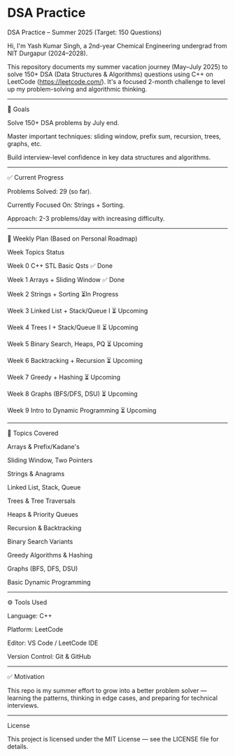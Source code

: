 # DSA Practice

DSA Practice – Summer 2025 (Target: 150 Questions)

Hi, I'm Yash Kumar Singh, a 2nd-year Chemical Engineering undergrad from NIT Durgapur (2024–2028).

This repository documents my summer vacation journey (May–July 2025) to solve 150+ DSA (Data Structures & Algorithms) questions using C++ on LeetCode (https://leetcode.com/).
It's a focused 2-month challenge to level up my problem-solving and algorithmic thinking.


---

🎯 Goals

Solve 150+ DSA problems by July end.

Master important techniques: sliding window, prefix sum, recursion, trees, graphs, etc.

Build interview-level confidence in key data structures and algorithms.



---

✅ Current Progress

Problems Solved: 29 (so far).

Currently Focused On:  Strings + Sorting.

Approach: 2-3 problems/day with increasing difficulty.


---

🧭 Weekly Plan (Based on Personal Roadmap)

Week	     Topics	                       Status

Week 0 	C++ STL Basic Qsts  	         ✅ Done

Week 1  Arrays + Sliding Window	       ✅ Done

Week 2  Strings + Sorting	             ⏳In Progress

Week 3 Linked List + Stack/Queue I	   ⏳ Upcoming

Week 4 Trees I + Stack/Queue II	       ⏳ Upcoming

Week 5 Binary Search, Heaps, PQ	       ⏳ Upcoming

Week 6 Backtracking + Recursion	       ⏳ Upcoming

Week 7 Greedy + Hashing	               ⏳ Upcoming

Week 8 Graphs (BFS/DFS, DSU)	         ⏳ Upcoming

Week 9 Intro to Dynamic Programming	   ⏳ Upcoming



---

🧠 Topics Covered

Arrays & Prefix/Kadane's

Sliding Window, Two Pointers

Strings & Anagrams

Linked List, Stack, Queue

Trees & Tree Traversals

Heaps & Priority Queues

Recursion & Backtracking

Binary Search Variants

Greedy Algorithms & Hashing

Graphs (BFS, DFS, DSU)

Basic Dynamic Programming



---


⚙ Tools Used

Language: C++

Platform: LeetCode

Editor: VS Code / LeetCode IDE

Version Control: Git & GitHub



---

✅ Motivation

This repo is my summer effort to grow into a better problem solver — learning the patterns, thinking in edge cases, and preparing for technical interviews.


---

License

This project is licensed under the MIT License — see the LICENSE file for details.
